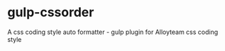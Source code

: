 gulp-cssorder
=============

A css coding style auto formatter -  gulp plugin for Alloyteam css coding style
